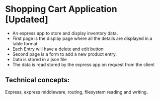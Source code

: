 # Shopping Cart Application [Updated]

- An express app to store and display inventory data. 
- First page is the display page where all the details are displayed in a table format
- Each Entry will have a delete and edit button
- Second page is a form to add a new product entry.
- Data is stored in a json file
- The data is read stored by the express app on request from the client

## Technical concepts:
Express, express middleware, routing, filesystem reading and writing.